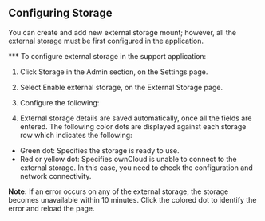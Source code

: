 ## Configuring Storage

You can create and add new external storage mount; however, all the external storage must be first configured in the application.

*** To configure external storage in the support application:
1. Click Storage in the Admin section, on the Settings page.
2.	Select Enable external storage, on the External Storage page.
3.	Configure the following:

4.	External storage details are saved automatically, once all the fields are entered. 
The following color dots are displayed against each storage row which indicates the following: 
- Green dot: Specifies the storage is ready to use.
- Red or yellow dot: Specifies ownCloud is unable to connect to the external storage.
In this case, you need to check the configuration and network connectivity.

**Note:** If an error occurs on any of the external storage, the storage becomes unavailable within 10 minutes. Click the colored dot to identify the error and reload the page. 

